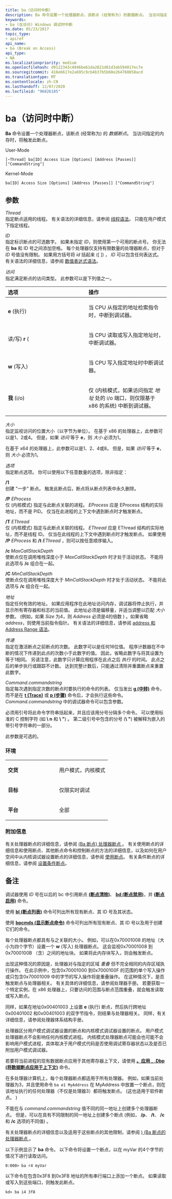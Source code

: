 ```yaml
---
title: ba（访问时中断）
description: Ba 命令设置一个处理器断点，该断点 (经常称为) 的数据断点。 当访问指定的内存时，将触发此断点。
keywords:
- ba (在访问) Windows 调试时中断
ms.date: 05/23/2017
topic_type:
- apiref
api_name:
- ba (Break on Access)
api_type:
- NA
ms.localizationpriority: medium
ms.openlocfilehash: d9122343c4946be61da2821d81d3ab594017ec7e
ms.sourcegitcommit: 418e6617e2a695c9cb4b37b5b60e264760858acd
ms.translationtype: MT
ms.contentlocale: zh-CN
ms.lasthandoff: 12/07/2020
ms.locfileid: "96826185"
---
```

# <a name="ba-break-on-access"></a>ba（访问时中断）


**Ba** 命令设置一个处理器断点，该断点 (经常称为) 的 *数据断点*。 当访问指定的内存时，将触发此断点。

User-Mode

```dbgcmd
[~Thread] ba[ID] Access Size [Options] [Address [Passes]] ["CommandString"]
```

Kernel-Mode

```dbgcmd
ba[ID] Access Size [Options] [Address [Passes]] ["CommandString"]
```

## <a name="span-idddk_cmd_break_on_access_dbgspanspan-idddk_cmd_break_on_access_dbgspanparameters"></a><span id="ddk_cmd_break_on_access_dbg"></span><span id="DDK_CMD_BREAK_ON_ACCESS_DBG"></span>参数


<span id="_______Thread______"></span><span id="_______thread______"></span><span id="_______THREAD______"></span>*Thread*   
指定断点适用的线程。 有关语法的详细信息，请参阅 [线程语法](thread-syntax.md)。 只能在用户模式下指定线程。

<span id="_______ID______"></span><span id="_______id______"></span>*ID*   
指定标识断点的可选数字。 如果未指定 *ID*，则使用第一个可用的断点号。 你无法在 **ba** 和 ID 号之间添加空格。 每个处理器仅支持有限数量的处理器断点，但对于 *ID* 号值没有限制。 如果用方括号将 *id* 括起来 (\[ \]) ， *ID* 可以包含任何表达式。 有关语法的详细信息，请参阅 [数值表达式语法](numerical-expression-syntax.md)。

<span id="_______Access______"></span><span id="_______access______"></span><span id="_______ACCESS______"></span>*访问*   
指定满足断点的访问类型。 此参数可以是下列值之一。

<table>
<colgroup>
<col width="50%" />
<col width="50%" />
</colgroup>
<thead>
<tr class="header">
<th align="left">选项</th>
<th align="left">操作</th>
</tr>
</thead>
<tbody>
<tr class="odd">
<td align="left"><p><strong>e</strong> (执行) </p></td>
<td align="left"><p>当 CPU 从指定的地址检索指令时，中断到调试器。</p></td>
</tr>
<tr class="even">
<td align="left"><p>读/写) <strong>r</strong> (</p></td>
<td align="left"><p>当 CPU 读取或写入指定地址时，中断调试器。</p></td>
</tr>
<tr class="odd">
<td align="left"><p><strong>w</strong> (写入) </p></td>
<td align="left"><p>当 CPU 写入指定地址时中断调试器。</p></td>
</tr>
<tr class="even">
<td align="left"><p><strong>我</strong> (i/o) </p></td>
<td align="left"><p>仅 (内核模式，如果访问指定 <em>地址</em> 处的 i/o 端口，则仅限基于 x86 的系统) 中断到调试器。</p></td>
</tr>
</tbody>
</table>

 

<span id="_______Size______"></span><span id="_______size______"></span><span id="_______SIZE______"></span>*大小*   
指定监视访问的位置大小（以字节为单位）。 在基于 x86 的处理器上，此参数可以是1、2或4。 但是，如果 *访问* 等于 **e**，则 *大小* 必须为1。

在基于 x64 的处理器上，此参数可以是1、2、4或8。 但是，如果 *访问* 等于 **e**，则 *大小* 必须为1。

<span id="_______Options______"></span><span id="_______options______"></span><span id="_______OPTIONS______"></span>*选项*   
指定断点选项。 你可以使用以下任意数量的选项，除非指定：

<span id="_1"></span>**/1**  
创建 "一步" 断点。 触发此断点后，断点将从断点列表中永久删除。

<span id="_p_EProcess"></span><span id="_p_eprocess"></span><span id="_P_EPROCESS"></span>**/P** *EProcess*  
仅 (内核模式) 指定与此断点关联的进程。 *EProcess* 应是 EProcess 结构的实际地址，而不是 PID。 仅当在此进程的上下文中遇到断点时才触发断点。

<span id="_t_EThread"></span><span id="_t_ethread"></span><span id="_T_ETHREAD"></span>**/T** *EThread*  
仅 (内核模式) 指定与此断点关联的线程。 *EThread* 应是 EThread 结构的实际地址，而不是线程 ID。 仅当在此线程的上下文中遇到断点时才触发断点。 如果使用 **/P** *EProcess* 和 **/t** *EThread* ，则可以按任意顺序输入。

<span id="_c_MaxCallStackDepth"></span><span id="_c_maxcallstackdepth"></span><span id="_C_MAXCALLSTACKDEPTH"></span>**/c** *MaxCallStackDepth*  
使断点仅在调用堆栈深度小于 *MaxCallStackDepth* 时才处于活动状态。 不能将此选项与 **/c** 组合在一起。

<span id="_C_MinCallStackDepth"></span><span id="_c_mincallstackdepth"></span><span id="_C_MINCALLSTACKDEPTH"></span>**/C** *MinCallStackDepth*  
使断点仅在调用堆栈深度大于 *MinCallStackDepth* 时才处于活动状态。 不能将此选项与 **/c** 组合在一起。

<span id="_______Address______"></span><span id="_______address______"></span><span id="_______ADDRESS______"></span>*地址*   
指定任何有效的地址。 如果应用程序在此地址访问内存，调试器将停止执行，并显示所有寄存器和标志的当前值。 此地址必须是偏移量，并适当调整以匹配 *大小* 参数。  (例如，如果 *Size* 为4，则 *Address* 必须是4的倍数 ) 。如果省略 *address*，则使用当前指令指针。 有关语法的详细信息，请参阅 [address 和 Address Range 语法](address-and-address-range-syntax.md)。

<span id="_______Passes______"></span><span id="_______passes______"></span><span id="_______PASSES______"></span>*传递*   
指定在激活断点之前断点的次数。 此数字可以是任何16位值。 程序计数器在不中断的情况下传递到此点的次数小于此数字的值。 因此，省略此数字与将其设置为等于1相同。 另请注意，此数字只计算应用程序在此点之后 *执行* 的时间。 此点之后的单步执行或跟踪不计数。 达到完整计数后，只能通过清除并重置断点来重置此数字。

<span id="_______CommandString______"></span><span id="_______commandstring______"></span><span id="_______COMMANDSTRING______"></span>*Command.commandstring*   
指定每次遇到指定次数的断点时要执行的命令的列表。 仅当发出 [**g (中转)**](g--go-.md) 命令，而不是在 [**t (Trace)**](t--trace-.md) 或 [**p (步骤)**](p--step-.md) 命令后，才会执行这些命令。 *Command.commandstring* 中的调试器命令可以包含参数。

必须用引号将此命令字符串括起来，并且应该用分号分隔多个命令。 可以使用标准的 C 控制字符 (如 **\\ n** 和 **\\ "**) 。 第二级引号中包含的分号 (**\\ "**) 被解释为嵌入的带引号字符串的一部分。

此参数是可选的。

### <a name="span-idenvironmentspanspan-idenvironmentspanspan-idenvironmentspanenvironment"></a><span id="Environment"></span><span id="environment"></span><span id="ENVIRONMENT"></span>环境

<table>
<colgroup>
<col width="50%" />
<col width="50%" />
</colgroup>
<tbody>
<tr class="odd">
<td align="left"><p><strong>交货</strong></p></td>
<td align="left"><p>用户模式，内核模式</p></td>
</tr>
<tr class="even">
<td align="left"><p><strong>目标</strong></p></td>
<td align="left"><p>仅限实时调试</p></td>
</tr>
<tr class="odd">
<td align="left"><p><strong>平台</strong></p></td>
<td align="left"><p>全部</p></td>
</tr>
</tbody>
</table>

 

### <a name="span-idadditional_informationspanspan-idadditional_informationspanspan-idadditional_informationspanadditional-information"></a><span id="Additional_Information"></span><span id="additional_information"></span><span id="ADDITIONAL_INFORMATION"></span>附加信息

有关处理器断点的详细信息，请参阅 [ (Ba 断点) 处理器断点 ](processor-breakpoints---ba-breakpoints-.md)。 有关使用断点的详细信息和使用断点、其他断点命令和控制断点的方法的详细信息，以及如何在用户空间中从内核调试器设置断点的详细信息，请参阅 [使用断点](using-breakpoints.md)。 有关条件断点的详细信息，请参阅 [设置条件断点](setting-a-conditional-breakpoint.md)。

<a name="remarks"></a>备注
-------

调试器使用 *ID* 号在以后的 bc 中引用断点 [**(断点清除)**](bc--breakpoint-clear-.md)、 [**bd (断点禁用)**](bd--breakpoint-disable-.md)，并 [**(断点启用)**](be--breakpoint-enable-.md) 命令。

使用 [**bl (断点列表)**](bl--breakpoint-list-.md) 命令可列出所有现有断点、其 ID 号及其状态。

使用 [**bpcmds (显示断点命令)**](-bpcmds--display-breakpoint-commands-.md) 命令可列出所有现有断点、其 ID 号以及用于创建它们的命令。

每个处理器断点都具有与之关联的大小。 例如，可以在0x70001008 的地址（大小为四个字节）设置一个 **w** (写入) 处理器断点。 这会监视0x70001008 到0x7000100B （含）之间的地址块。 如果将此内存块写入，则会触发断点。

出现这种情况的原因是，处理器对与指定的区域 *重叠* 但不完全相同的内存区域执行操作。 在此示例中，包含0x70001000 到0x7000100F 的范围的单个写入操作或只包含0x70001009 中的字节的写入操作将是重叠操作。 在这种情况下，是否触发断点与处理器相关。 有关具体的详细信息，请参阅处理器手册。 若要获取一个特定实例，在 x86 处理器上，只要访问的范围与断点范围重叠，就会触发读取或写入断点。

同样，如果在地址0x00401003 上设置 **e** (执行) 断点，然后执行跨地址0x00401002 和0x00401003 的双字节指令，则结果与处理器相关。 同样，有关详细信息，请参阅处理器体系结构手册。

处理器区分用户模式调试器设置的断点和内核模式调试器设置的断点。 用户模式处理器断点不会影响任何内核模式进程。 内核模式处理器断点可能会也可能不会影响用户模式进程，具体取决于用户模式代码是否使用调试寄存器状态以及是否已附加用户模式调试器。

若要将当前进程的现有数据断点应用于其他寄存器上下文，请使用 [**。应用 \_ .Dbp (将数据断点应用于上下文)**](-apply-dbp--apply-data-breakpoint-to-context-.md) 命令。

在多处理器计算机上，每个处理器断点都适用于所有处理器。 例如，如果当前处理器为3，并且使用命令 `ba e1 MyAddress` 在 MyAddress 中放置一个断点，则在该地址执行的任何处理器（不仅是处理器3）都将触发断点。  (这也适用于软件断点。 ) 

不能在与 *command.commandstring* 值不同的同一地址上创建多个处理器断点。 但是，可以在具有不同限制的同一地址上创建多个断点 (例如， **/p**、 **/t**、 **/c** 和 **/c** 选项的不同值) 。

有关处理器断点的详细信息以及适用于这些断点的其他限制，请参阅 [)  (Ba 断点的处理器断点 ](processor-breakpoints---ba-breakpoints-.md)。

以下示例显示了 **ba** 命令。 以下命令将设置一个断点，以在 myVar 的4个字节的情况下进行读取访问。

```dbgcmd
0:000> ba r4 myVar
```

以下命令在包含0x3F8 到0x3FB 地址的所有串行端口上添加一个断点。 如果读取或写入到这些端口，则触发此断点。

```dbgcmd
kd> ba i4 3f8
```

 

 





